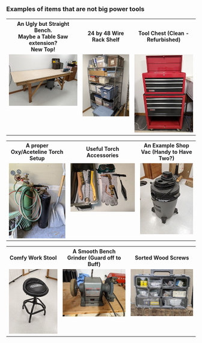 ### Examples of items that are not big power tools

<table>
  <tr>
    <th>An Ugly but Straight Bench. </br> Maybe a Table Saw extension? </br> New Top!</th>
     <th>24 by 48 Wire Rack Shelf</th>
     <th>Tool Chest (Clean - Refurbished)
  </tr>
  <tr>
    <td valign="top">
    <a href="./UBS-Bench.jpg">
      <img src="./Thumbnails/UBS-Bench-T.jpg">
      </a>
      </td>
    <td valign="top">
      <a href="./24x48-Shelf.jpg">
      <img src="./Thumbnails/24x48-Shelf-T.jpg">
      </a>
      </td>
      <td valign="top">
      <a href="../CraftsMen/Eric-S/Tool-Cabinet-1.jpg">
      <img src="../CraftsMen/Eric-S/Thumbnails/Tool-Cabinet-1-T.jpg">
      </a>
      </td>
  </tr>
 </table>
 
 
 <table>
  <tr>
    <th>A proper Oxy/Aceteline Torch Setup</th>
     <th>Useful Torch Accessories</th>
    <th>An Example Shop Vac (Handy to Have Two?)</th>
  </tr>
  <tr>
    <td valign="top">
    <a href="./Torch.jpg">
      <img src="./Thumbnails/Torch-T.jpg">
      </a>
      </td>
    <td valign="top">
      <a href="./Torch-Parts.jpg">
      <img src="./Thumbnails/Torch-Parts-T.jpg">
      </a>
      </td>
      <td valign="top">
      <a href="./Shop-Vac.jpg">
      <img src="./Thumbnails/Shop-Vac-T.jpg">
      </a>
      </td>
  </tr>
 </table>


 <table>
  <tr>
    <th>Comfy Work Stool</th>
     <th>A Smooth Bench Grinder (Guard off to Buff)</th>
    <th>Sorted Wood Screws</th>
  </tr>
  <tr>
    <td valign="top">
    <a href="./Eric-S-Stool.jpg">
      <img src="./Thumbnails/Eric-S-Stool-T.jpg">
      </a>
      </td>
    <td valign="top">
      <a href="./Eric-S-Grinder.jpg">
      <img src="./Thumbnails/Eric-S-Grinder-T.jpg">
      </a>
      </td>
      <td valign="top">
      <a href="./Eric-S-Screws.jpg">
      <img src="./Thumbnails/Eric-S-Screws-T.jpg">
      </a>
      </td>
  </tr>
 </table>
